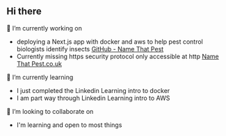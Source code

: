 ## Hi there

🔭 I’m currently working on 
- deploying a Next.js app with docker and aws to help pest control biologists identify insects
  [GitHub - Name That Pest](https://github.com/cntencra/namethatpest)
- Currently missing https security protocol only accessible at http
  [Name That Pest.co.uk](http://namethatpest.co.uk)
  

🌱 I’m currently learning
- I just completed the Linkedin Learning intro to docker
- I am part way through Linkedin Learning intro to AWS


👯 I’m looking to collaborate on
  - I'm learning and open to most things

<!--
**cntencra/cntencra** is a ✨ _special_ ✨ repository because its `README.md` (this file) appears on your GitHub profile.

Here are some ideas to get you started:

- 🔭 I’m currently working on ...
- 🌱 I’m currently learning ...
- 👯 I’m looking to collaborate on ...
- 🤔 I’m looking for help with ...
- 💬 Ask me about ...
- 📫 How to reach me: ...
- 😄 Pronouns: ...
- ⚡ Fun fact: ...
-->
